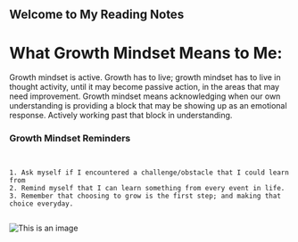 ## Welcome to My Reading Notes

# What Growth Mindset Means to Me:

Growth mindset is active. Growth has to live; growth mindset has to live in thought activity, until it may become passive action, in the areas that may need improvement. Growth mindset means acknowledging when our own understanding is providing a block that may be showing up as an emotional response. Actively working past that block in understanding.

### **Growth Mindset Reminders** 


````


1. Ask myself if I encountered a challenge/obstacle that I could learn from
2. Remind myself that I can learn something from every event in life.
3. Remember that choosing to grow is the first step; and making that choice everyday.


````

![This is an image](https://dlz2hpu0l8fq9.cloudfront.net/5ejpilqngbch.png)

 
